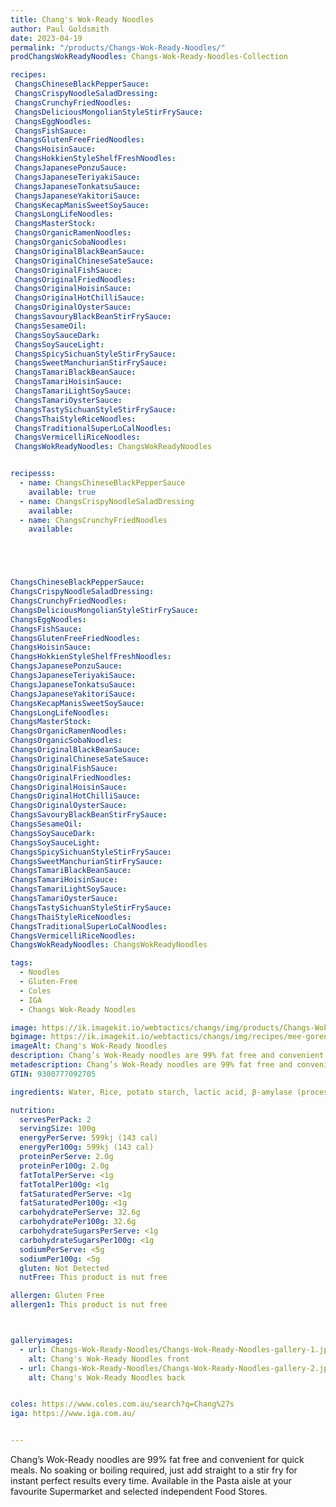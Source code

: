 ```yaml
---
title: Chang's Wok-Ready Noodles
author: Paul Goldsmith
date: 2023-04-19
permalink: "/products/Changs-Wok-Ready-Noodles/"
prodChangsWokReadyNoodles: Changs-Wok-Ready-Noodles-Collection

recipes:
 ChangsChineseBlackPepperSauce:
 ChangsCrispyNoodleSaladDressing:
 ChangsCrunchyFriedNoodles:
 ChangsDeliciousMongolianStyleStirFrySauce:
 ChangsEggNoodles:
 ChangsFishSauce:
 ChangsGlutenFreeFriedNoodles:
 ChangsHoisinSauce:
 ChangsHokkienStyleShelfFreshNoodles:
 ChangsJapanesePonzuSauce:
 ChangsJapaneseTeriyakiSauce:
 ChangsJapaneseTonkatsuSauce:
 ChangsJapaneseYakitoriSauce:
 ChangsKecapManisSweetSoySauce:
 ChangsLongLifeNoodles:
 ChangsMasterStock:
 ChangsOrganicRamenNoodles:
 ChangsOrganicSobaNoodles:
 ChangsOriginalBlackBeanSauce:
 ChangsOriginalChineseSateSauce:
 ChangsOriginalFishSauce:
 ChangsOriginalFriedNoodles:
 ChangsOriginalHoisinSauce:
 ChangsOriginalHotChilliSauce:
 ChangsOriginalOysterSauce:
 ChangsSavouryBlackBeanStirFrySauce:
 ChangsSesameOil:
 ChangsSoySauceDark:
 ChangsSoySauceLight:
 ChangsSpicySichuanStyleStirFrySauce:
 ChangsSweetManchurianStirFrySauce:
 ChangsTamariBlackBeanSauce:
 ChangsTamariHoisinSauce:
 ChangsTamariLightSoySauce:
 ChangsTamariOysterSauce:
 ChangsTastySichuanStyleStirFrySauce:
 ChangsThaiStyleRiceNoodles:
 ChangsTraditionalSuperLoCalNoodles:
 ChangsVermicelliRiceNoodles:
 ChangsWokReadyNoodles: ChangsWokReadyNoodles


recipesss:
  - name: ChangsChineseBlackPepperSauce
    available: true
  - name: ChangsCrispyNoodleSaladDressing
    available: 
  - name: ChangsCrunchyFriedNoodles
    available: 





ChangsChineseBlackPepperSauce:
ChangsCrispyNoodleSaladDressing:
ChangsCrunchyFriedNoodles:
ChangsDeliciousMongolianStyleStirFrySauce:
ChangsEggNoodles:
ChangsFishSauce:
ChangsGlutenFreeFriedNoodles:
ChangsHoisinSauce:
ChangsHokkienStyleShelfFreshNoodles:
ChangsJapanesePonzuSauce:
ChangsJapaneseTeriyakiSauce:
ChangsJapaneseTonkatsuSauce:
ChangsJapaneseYakitoriSauce:
ChangsKecapManisSweetSoySauce:
ChangsLongLifeNoodles:
ChangsMasterStock:
ChangsOrganicRamenNoodles:
ChangsOrganicSobaNoodles:
ChangsOriginalBlackBeanSauce:
ChangsOriginalChineseSateSauce:
ChangsOriginalFishSauce:
ChangsOriginalFriedNoodles:
ChangsOriginalHoisinSauce:
ChangsOriginalHotChilliSauce:
ChangsOriginalOysterSauce:
ChangsSavouryBlackBeanStirFrySauce:
ChangsSesameOil:
ChangsSoySauceDark:
ChangsSoySauceLight:
ChangsSpicySichuanStyleStirFrySauce:
ChangsSweetManchurianStirFrySauce:
ChangsTamariBlackBeanSauce:
ChangsTamariHoisinSauce:
ChangsTamariLightSoySauce:
ChangsTamariOysterSauce:
ChangsTastySichuanStyleStirFrySauce:
ChangsThaiStyleRiceNoodles:
ChangsTraditionalSuperLoCalNoodles:
ChangsVermicelliRiceNoodles:
ChangsWokReadyNoodles: ChangsWokReadyNoodles

tags:
  - Noodles
  - Gluten-Free
  - Coles
  - IGA
  - Changs Wok-Ready Noodles

image: https://ik.imagekit.io/webtactics/changs/img/products/Changs-Wok-Ready-Noodles/Changs-Wok-Ready-Noodles-1200x1200.jpg
bgimage: https://ik.imagekit.io/webtactics/changs/img/recipes/mee-goreng-special-fried-noodles/mee-goreng-special-fried-noodles-landscape-1.jpg
imageAlt: Chang's Wok-Ready Noodles
description: Chang’s Wok-Ready noodles are 99% fat free and convenient for quick meals.  No soaking or boiling required, just add straight to a stir fry for instant perfect results every time.
metadescription: Chang’s Wok-Ready noodles are 99% fat free and convenient for quick meals.  No soaking or boiling required, just add straight to a stir fry for instant perfect results every time.
GTIN: 9300777092705

ingredients: Water, Rice, potato starch, lactic acid, β-amylase (processing aid)

nutrition:
  servesPerPack: 2
  servingSize: 100g
  energyPerServe: 599kj (143 cal)
  energyPer100g: 599kj (143 cal)
  proteinPerServe: 2.0g
  proteinPer100g: 2.0g
  fatTotalPerServe: <1g
  fatTotalPer100g: <1g
  fatSaturatedPerServe: <1g
  fatSaturatedPer100g: <1g
  carbohydratePerServe: 32.6g
  carbohydratePer100g: 32.6g
  carbohydrateSugarsPerServe: <1g
  carbohydrateSugarsPer100g: <1g
  sodiumPerServe: <5g
  sodiumPer100g: <5g
  gluten: Not Detected
  nutFree: This product is nut free

allergen: Gluten Free
allergen1: This product is nut free



galleryimages:
  - url: Changs-Wok-Ready-Noodles/Changs-Wok-Ready-Noodles-gallery-1.jpg
    alt: Chang's Wok-Ready Noodles front
  - url: Changs-Wok-Ready-Noodles/Changs-Wok-Ready-Noodles-gallery-2.jpg
    alt: Chang's Wok-Ready Noodles back


coles: https://www.coles.com.au/search?q=Chang%27s
iga: https://www.iga.com.au/


---
```




Chang’s Wok-Ready noodles are 99% fat free and convenient for quick meals.  No soaking or boiling required, just add straight to a stir fry for instant perfect results every time.  Available in the Pasta aisle at your favourite Supermarket and selected independent Food Stores.
